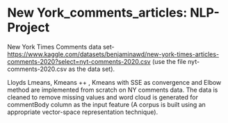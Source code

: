 # New York_comments_articles: NLP-Project

New York Times Comments data set- https://www.kaggle.com/datasets/benjaminawd/new-york-times-articles-comments-2020?select=nyt-comments-2020.csv (use the file nyt-comments-2020.csv as the data set).

Lloyds Lmeans, Kmeans ++ , Kmeans with SSE as convergence and Elbow method are implemented from scratch on NY comments data. The data is cleaned to remove missing values and word cloud is generated for commentBody column as the input feature (A corpus is built using an appropriate vector-space representation technique).
